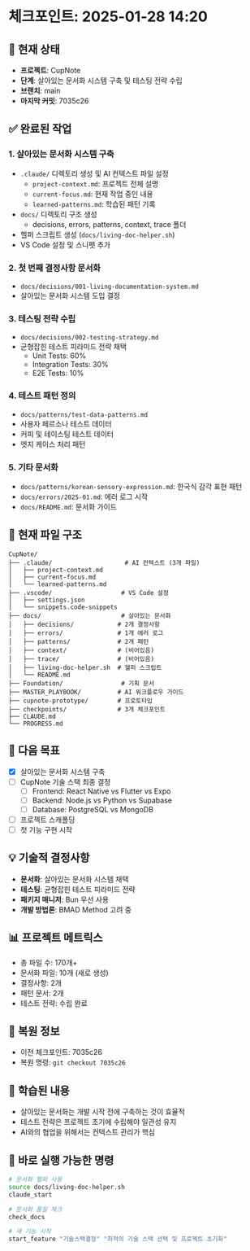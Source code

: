 # 체크포인트: 2025-01-28 14:20

## 📍 현재 상태
- **프로젝트**: CupNote
- **단계**: 살아있는 문서화 시스템 구축 및 테스팅 전략 수립
- **브랜치**: main
- **마지막 커밋**: 7035c26

## ✅ 완료된 작업

### 1. 살아있는 문서화 시스템 구축
- `.claude/` 디렉토리 생성 및 AI 컨텍스트 파일 설정
  - `project-context.md`: 프로젝트 전체 설명
  - `current-focus.md`: 현재 작업 중인 내용
  - `learned-patterns.md`: 학습된 패턴 기록
- `docs/` 디렉토리 구조 생성
  - decisions, errors, patterns, context, trace 폴더
- 헬퍼 스크립트 생성 (`docs/living-doc-helper.sh`)
- VS Code 설정 및 스니펫 추가

### 2. 첫 번째 결정사항 문서화
- `docs/decisions/001-living-documentation-system.md`
- 살아있는 문서화 시스템 도입 결정

### 3. 테스팅 전략 수립
- `docs/decisions/002-testing-strategy.md`
- 균형잡힌 테스트 피라미드 전략 채택
  - Unit Tests: 60%
  - Integration Tests: 30%
  - E2E Tests: 10%

### 4. 테스트 패턴 정의
- `docs/patterns/test-data-patterns.md`
- 사용자 페르소나 테스트 데이터
- 커피 및 테이스팅 테스트 데이터
- 엣지 케이스 처리 패턴

### 5. 기타 문서화
- `docs/patterns/korean-sensory-expression.md`: 한국식 감각 표현 패턴
- `docs/errors/2025-01.md`: 에러 로그 시작
- `docs/README.md`: 문서화 가이드

## 📂 현재 파일 구조
```
CupNote/
├── .claude/                    # AI 컨텍스트 (3개 파일)
│   ├── project-context.md     
│   ├── current-focus.md       
│   └── learned-patterns.md    
├── .vscode/                   # VS Code 설정
│   ├── settings.json         
│   └── snippets.code-snippets
├── docs/                      # 살아있는 문서화
│   ├── decisions/            # 2개 결정사항
│   ├── errors/               # 1개 에러 로그
│   ├── patterns/             # 2개 패턴
│   ├── context/              # (비어있음)
│   ├── trace/                # (비어있음)
│   ├── living-doc-helper.sh  # 헬퍼 스크립트
│   └── README.md            
├── Foundation/                # 기획 문서
├── MASTER_PLAYBOOK/          # AI 워크플로우 가이드
├── cupnote-prototype/        # 프로토타입
├── checkpoints/              # 3개 체크포인트
├── CLAUDE.md                
└── PROGRESS.md              
```

## 🎯 다음 목표
- [x] 살아있는 문서화 시스템 구축
- [ ] CupNote 기술 스택 최종 결정
  - [ ] Frontend: React Native vs Flutter vs Expo
  - [ ] Backend: Node.js vs Python vs Supabase
  - [ ] Database: PostgreSQL vs MongoDB
- [ ] 프로젝트 스캐폴딩
- [ ] 첫 기능 구현 시작

## 💡 기술적 결정사항
- **문서화**: 살아있는 문서화 시스템 채택
- **테스팅**: 균형잡힌 테스트 피라미드 전략
- **패키지 매니저**: Bun 우선 사용
- **개발 방법론**: BMAD Method 고려 중

## 📊 프로젝트 메트릭스
- 총 파일 수: 170개+
- 문서화 파일: 10개 (새로 생성)
- 결정사항: 2개
- 패턴 문서: 2개
- 테스트 전략: 수립 완료

## 🔄 복원 정보
- 이전 체크포인트: 7035c26
- 복원 명령: `git checkout 7035c26`

## 📝 학습된 내용
- 살아있는 문서화는 개발 시작 전에 구축하는 것이 효율적
- 테스트 전략은 프로젝트 초기에 수립해야 일관성 유지
- AI와의 협업을 위해서는 컨텍스트 관리가 핵심

## 🚀 바로 실행 가능한 명령
```bash
# 문서화 헬퍼 사용
source docs/living-doc-helper.sh
claude_start

# 문서화 품질 체크
check_docs

# 새 기능 시작
start_feature "기술스택결정" "최적의 기술 스택 선택 및 프로젝트 초기화"
```